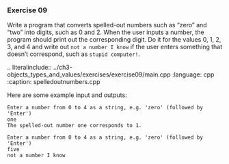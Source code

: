 ### Exercise 09

Write a program that converts spelled-out numbers such as “zero” and “two” into digits, such as 0 and 2. 
When the user inputs a number, the program should print out the corresponding digit. 
Do it for the values 0, 1, 2, 3, and 4 and write out `not a number I know` if the user enters something 
that doesn’t correspond, such as `stupid computer!`.

.. literalinclude:: ../ch3-objects_types_and_values/exercises/exercise09/main.cpp
   :language: cpp
   :caption: spelledoutnumbers.cpp


Here are some example input and outputs:

```
Enter a number from 0 to 4 as a string, e.g. 'zero' (followed by 'Enter')
one
The spelled-out number one corresponds to 1.
```


```
Enter a number from 0 to 4 as a string, e.g. 'zero' (followed by 'Enter')
five
not a number I know
```

